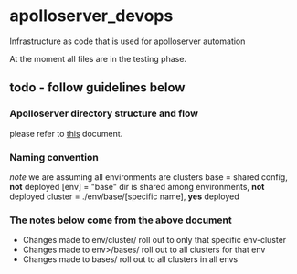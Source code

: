 # apolloserver_devops
Infrastructure as code that is used for apolloserver automation

At the moment all files are in the testing phase.

## todo - follow guidelines below

### Apolloserver directory structure and flow
please refer to [this](https://kubectl.docs.kubernetes.io/pages/app_composition_and_deployment/structure_directories.html) document.

### Naming convention
*note* we are assuming all environments are clusters
base = shared config, **not** deployed
[env] = "base" dir is shared among environments, **not** deployed
cluster = ./env/base/[specific name], **yes** deployed

### The notes below come from the above document
* Changes made to env/cluster/ roll out to only that specific env-cluster
* Changes made to env>/bases/ roll out to all clusters for that env
* Changes made to bases/ roll out to all clusters in all envs

